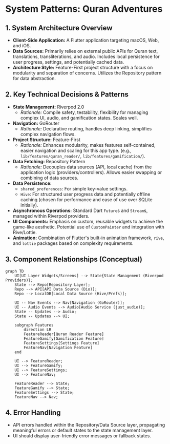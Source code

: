 # System Patterns: Quran Adventures

## 1. System Architecture Overview

*   **Client-Side Application:** A Flutter application targeting macOS, Web, and iOS.
*   **Data Sources:** Primarily relies on external public APIs for Quran text, translations, transliterations, and audio. Includes local persistence for user progress, settings, and potentially cached data.
*   **Architecture Style:** Feature-First project structure with a focus on modularity and separation of concerns. Utilizes the Repository pattern for data abstraction.

## 2. Key Technical Decisions & Patterns

*   **State Management:** Riverpod 2.0
    *   *Rationale:* Compile safety, testability, flexibility for managing complex UI, audio, and gamification states. Scales well.
*   **Navigation:** GoRouter
    *   *Rationale:* Declarative routing, handles deep linking, simplifies complex navigation flows.
*   **Project Structure:** Feature-First
    *   *Rationale:* Enhances modularity, makes features self-contained, easier navigation and scaling for this app type. (e.g., `lib/features/quran_reader/`, `lib/features/gamification/`).
*   **Data Fetching:** Repository Pattern
    *   *Rationale:* Decouples data sources (API, local cache) from the application logic (providers/controllers). Allows easier swapping or combining of data sources.
*   **Data Persistence:**
    *   `shared_preferences`: For simple key-value settings.
    *   `Hive`: For structured user progress data and potentially offline caching (chosen for performance and ease of use over SQLite initially).
*   **Asynchronous Operations:** Standard Dart `Future`s and `Stream`s, managed within Riverpod providers.
*   **UI Components:** Emphasis on custom, reusable widgets to achieve the game-like aesthetic. Potential use of `CustomPainter` and integration with Rive/Lottie.
*   **Animation:** Combination of Flutter's built-in animation framework, `rive`, and `lottie` packages based on complexity requirements.

## 3. Component Relationships (Conceptual)

```mermaid
graph TD
    UI[UI Layer Widgets/Screens] --> State{State Management (Riverpod Providers)};
    State --> Repo[Repository Layer];
    Repo --> API[API Data Source (Dio)];
    Repo --> LocalDB[Local Data Source (Hive/Prefs)];
    
    UI -- Nav Events --> Nav[Navigation (GoRouter)];
    UI -- Audio Events --> Audio[Audio Service (just_audio)];
    State -- Updates --> Audio;
    State -- Updates --> UI;

    subgraph Features
        direction LR
        FeatureReader[Quran Reader Feature]
        FeatureGamify[Gamification Feature]
        FeatureSettings[Settings Feature]
        FeatureNav[Navigation Feature]
    end

    UI --> FeatureReader;
    UI --> FeatureGamify;
    UI --> FeatureSettings;
    UI --> FeatureNav;

    FeatureReader --> State;
    FeatureGamify --> State;
    FeatureSettings --> State;
    FeatureNav --> Nav;
```

## 4. Error Handling

*   API errors handled within the Repository/Data Source layer, propagating meaningful errors or default states to the state management layer.
*   UI should display user-friendly error messages or fallback states.